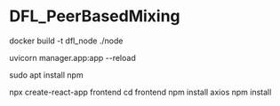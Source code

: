 # DFL_PeerBasedMixing


docker build -t dfl_node ./node


uvicorn manager.app:app --reload


sudo apt install npm



npx create-react-app frontend
cd frontend
npm install axios
npm install